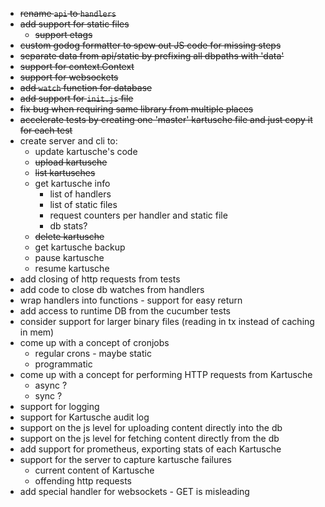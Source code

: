 * ~~rename `api` to `handlers`~~
* ~~add support for static files~~
    * ~~support etags~~
* ~~custom godog formatter to spew out JS code for missing steps~~
* ~~separate data from api/static by prefixing all dbpaths with 'data'~~
* ~~support for context.Context~~
* ~~support for websockets~~
* ~~add `watch` function for database~~
* ~~add support for `init.js` file~~
* ~~fix bug when requiring same library from multiple places~~
* ~~accelerate tests by creating one 'master' kartusche file and just copy it for each test~~
* create server and cli to:
    * update kartusche's code
    * ~~upload kartusche~~
    * ~~list kartusches~~
    * get kartusche info
        * list of handlers
        * list of static files
        * request counters per handler and static file
        * db stats?
    * ~~delete kartusche~~
    * get kartusche backup
    * pause kartusche
    * resume kartusche
* add closing of http requests from tests
* add code to close db watches from handlers
* wrap handlers into functions - support for easy return
* add access to runtime DB from the cucumber tests
* consider support for larger binary files (reading in tx instead of caching in mem)
* come up with a concept of cronjobs
    * regular crons - maybe static
    * programmatic
* come up with a concept for performing HTTP requests from Kartusche
    * async ?
    * sync ?
* support for logging
* support for Kartusche audit log
* support on the js level for uploading content directly into the db
* support on the js level for fetching content directly from the db
* add support for prometheus, exporting stats of each Kartusche
* support for the server to capture kartusche failures
    * current content of Kartusche
    * offending http requests
* add special handler for websockets - GET is misleading

